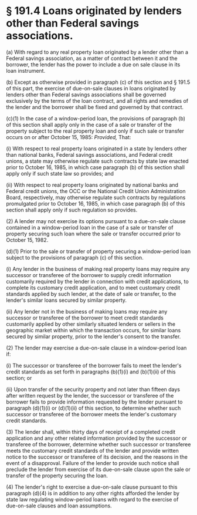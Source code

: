 # § 191.4   Loans originated by lenders other than Federal savings associations.

(a) With regard to any real property loan originated by a lender other than a Federal savings association, as a matter of contract between it and the borrower, the lender has the power to include a due on sale clause in its loan instrument.


(b) Except as otherwise provided in paragraph (c) of this section and § 191.5 of this part, the exercise of due-on-sale clauses in loans originated by lenders other than Federal savings associations shall be governed exclusively by the terms of the loan contract, and all rights and remedies of the lender and the borrower shall be fixed and governed by that contract.


(c)(1) In the case of a window-period loan, the provisions of paragraph (b) of this section shall apply only in the case of a sale or transfer of the property subject to the real property loan and only if such sale or transfer occurs on or after October 15, 1985: *Provided,* That:


(i) With respect to real property loans originated in a state by lenders other than national banks, Federal savings associations, and Federal credit unions, a state may otherwise regulate such contracts by state law enacted prior to October 16, 1985, in which case paragraph (b) of this section shall apply only if such state law so provides; and


(ii) With respect to real property loans originated by national banks and Federal credit unions, the OCC or the National Credit Union Administration Board, respectively, may otherwise regulate such contracts by regulations promulgated prior to October 16, 1985, in which case paragraph (b) of this section shall apply only if such regulation so provides.


(2) A lender may not exercise its options pursuant to a due-on-sale clause contained in a window-period loan in the case of a sale or transfer of property securing such loan where the sale or transfer occurred prior to October 15, 1982.


(d)(1) Prior to the sale or transfer of property securing a window-period loan subject to the provisions of paragraph (c) of this section.


(i) Any lender in the business of making real property loans may require any successor or transferee of the borrower to supply credit information customarily required by the lender in connection with credit applications, to complete its customary credit application, and to meet customary credit standards applied by such lender, at the date of sale or transfer, to the lender's similar loans secured by similar property.


(ii) Any lender not in the business of making loans may require any successor or transferee of the borrower to meet credit standards customarily applied by other similarly situated lenders or sellers in the geographic market within which the transaction occurs, for similar loans secured by similar property, prior to the lender's consent to the transfer.


(2) The lender may exercise a due-on-sale clause in a window-period loan if:


(i) The successor or transferee of the borrower fails to meet the lender's credit standards as set forth in paragraphs (b)(1)(i) and (b)(1)(ii) of this section; or


(ii) Upon transfer of the security property and not later than fifteen days after written request by the lender, the successor or transferee of the borrower fails to provide information requested by the lender pursuant to paragraph (d)(1)(i) or (d)(1)(ii) of this section, to determine whether such successor or transferee of the borrower meets the lender's customary credit standards.


(3) The lender shall, within thirty days of receipt of a completed credit application and any other related information provided by the successor or transferee of the borrower, determine whether such successor or transferee meets the customary credit standards of the lender and provide written notice to the successor or transferee of its decision, and the reasons in the event of a disapproval. Failure of the lender to provide such notice shall preclude the lender from exercise of its due-on-sale clause upon the sale or transfer of the property securing the loan.


(4) The lender's right to exercise a due-on-sale clause pursuant to this paragraph (d)(4) is in addition to any other rights afforded the lender by state law regulating window-period loans with regard to the exercise of due-on-sale clauses and loan assumptions.




